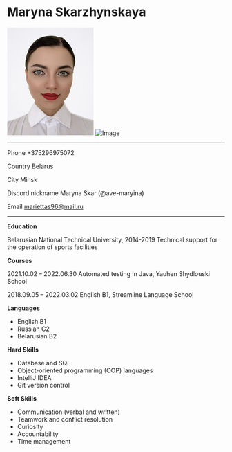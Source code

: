 # Maryna Skarzhynskaya

![Image](https://github.com/ave-maryina/rsschool-cv/blob/gh-pages/photo.png)
![Image](https://github.com/rolling-scopes-school/tasks/blob/master/tasks/cv/rs-school-logo.svg)


***


Phone +375296975072

Country  Belarus

City Minsk

Discord nickname Maryna Skar (@ave-maryina)


Email mariettas96@mail.ru

***

**Education**

Belarusian National Technical University, 2014-2019
Technical support for the operation of sports facilities


**Courses**

2021.10.02 – 2022.06.30 Automated testing in Java, Yauhen Shydlouski School

2018.09.05 – 2022.03.02 English B1, Streamline Language School

**Languages**

* English B1
* Russian C2
* Belarusian B2

**Hard Skills**

* Database and SQL
* Object-oriented programming (OOP) languages
* IntelliJ IDEA
* Git version control

**Soft Skills**

* Communication (verbal and written)
* Teamwork and conflict resolution
* Curiosity
* Accountability
* Time management


